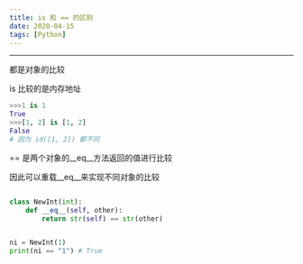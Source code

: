 ```yaml
---
title: is 和 == 的区别
date: 2020-04-15
tags: [Python]
---
```


---

都是对象的比较

is 比较的是内存地址

```python
>>>1 is 1
True
>>>[1, 2] is [1, 2]
False
# 因为 id([1, 2]) 都不同
```

== 是两个对象的\_\_eq\_\_方法返回的值进行比较

因此可以重载\_\_eq\_\_来实现不同对象的比较

```python

class NewInt(int):
    def __eq__(self, other):
        return str(self) == str(other)


ni = NewInt(1)
print(ni == "1") # True

```


